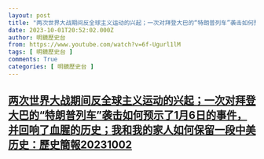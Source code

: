 ```yaml
---
layout: post
title: "两次世界大战期间反全球主义运动的兴起；一次对拜登大巴的“特朗普列车”袭击如何预示了1月6日的事件，并回响了血腥的历史；我和我的家人如何保留一段中美历史：歷史簡報20231002"
date: 2023-10-01T20:52:02.000Z
author: 明鏡歷史台
from: https://www.youtube.com/watch?v=6f-Ugurl1lM
tags: [ 明鏡歷史台 ]
comments: True
categories: [ 明鏡歷史台 ]
---
```

<!--1696193522000-->
[两次世界大战期间反全球主义运动的兴起；一次对拜登大巴的“特朗普列车”袭击如何预示了1月6日的事件，并回响了血腥的历史；我和我的家人如何保留一段中美历史：歷史簡報20231002](https://www.youtube.com/watch?v=6f-Ugurl1lM)
------

<div>

</div>
